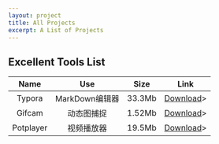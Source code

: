 ```yaml
---
layout: project
title: All Projects
excerpt: A List of Projects
---
```


## **Excellent Tools List**

|   Name    |     Use     |  Size  |                   Link                   |
| :-------: | :---------: | :----: | :--------------------------------------: |
|  Typora   | MarkDown编辑器 | 33.3Mb | [Download](http://img.vinechen.com/typora-setup.exe)> |
|  Gifcam   |    动态图捕捉    | 1.52Mb | [Download](http://img.vinechen.com/GifCam.exe)> |
| Potplayer |    视频播放器    | 19.5Mb | [Download](http://potplayer.daum.net/?lang=zh_CN)> |

